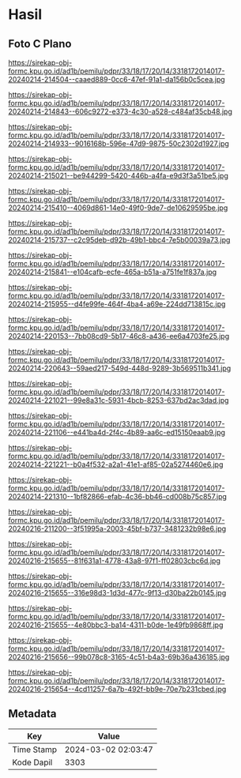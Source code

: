# Hasil

## Foto C Plano

https://sirekap-obj-formc.kpu.go.id/ad1b/pemilu/pdpr/33/18/17/20/14/3318172014017-20240214-214504--caaed889-0cc6-47ef-91a1-da156b0c5cea.jpg

https://sirekap-obj-formc.kpu.go.id/ad1b/pemilu/pdpr/33/18/17/20/14/3318172014017-20240214-214843--606c9272-e373-4c30-a528-c484af35cb48.jpg

https://sirekap-obj-formc.kpu.go.id/ad1b/pemilu/pdpr/33/18/17/20/14/3318172014017-20240214-214933--9016168b-596e-47d9-9875-50c2302d1927.jpg

https://sirekap-obj-formc.kpu.go.id/ad1b/pemilu/pdpr/33/18/17/20/14/3318172014017-20240214-215021--be944299-5420-446b-a4fa-e9d3f3a51be5.jpg

https://sirekap-obj-formc.kpu.go.id/ad1b/pemilu/pdpr/33/18/17/20/14/3318172014017-20240214-215410--4069d861-14e0-49f0-9de7-de10629595be.jpg

https://sirekap-obj-formc.kpu.go.id/ad1b/pemilu/pdpr/33/18/17/20/14/3318172014017-20240214-215737--c2c95deb-d92b-49b1-bbc4-7e5b00039a73.jpg

https://sirekap-obj-formc.kpu.go.id/ad1b/pemilu/pdpr/33/18/17/20/14/3318172014017-20240214-215841--e104cafb-ecfe-465a-b51a-a751fe1f837a.jpg

https://sirekap-obj-formc.kpu.go.id/ad1b/pemilu/pdpr/33/18/17/20/14/3318172014017-20240214-215955--d4fe99fe-464f-4ba4-a69e-224dd713815c.jpg

https://sirekap-obj-formc.kpu.go.id/ad1b/pemilu/pdpr/33/18/17/20/14/3318172014017-20240214-220153--7bb08cd9-5b17-46c8-a436-ee6a4703fe25.jpg

https://sirekap-obj-formc.kpu.go.id/ad1b/pemilu/pdpr/33/18/17/20/14/3318172014017-20240214-220643--59aed217-549d-448d-9289-3b569511b341.jpg

https://sirekap-obj-formc.kpu.go.id/ad1b/pemilu/pdpr/33/18/17/20/14/3318172014017-20240214-221021--99e8a31c-5931-4bcb-8253-637bd2ac3dad.jpg

https://sirekap-obj-formc.kpu.go.id/ad1b/pemilu/pdpr/33/18/17/20/14/3318172014017-20240214-221106--e441ba4d-2f4c-4b89-aa6c-ed15150eaab9.jpg

https://sirekap-obj-formc.kpu.go.id/ad1b/pemilu/pdpr/33/18/17/20/14/3318172014017-20240214-221221--b0a4f532-a2a1-41e1-af85-02a5274460e6.jpg

https://sirekap-obj-formc.kpu.go.id/ad1b/pemilu/pdpr/33/18/17/20/14/3318172014017-20240214-221310--1bf82866-efab-4c36-bb46-cd008b75c857.jpg

https://sirekap-obj-formc.kpu.go.id/ad1b/pemilu/pdpr/33/18/17/20/14/3318172014017-20240216-211200--3f51995a-2003-45bf-b737-3481232b98e6.jpg

https://sirekap-obj-formc.kpu.go.id/ad1b/pemilu/pdpr/33/18/17/20/14/3318172014017-20240216-215655--81f631a1-4778-43a8-97f1-ff02803cbc6d.jpg

https://sirekap-obj-formc.kpu.go.id/ad1b/pemilu/pdpr/33/18/17/20/14/3318172014017-20240216-215655--316e98d3-1d3d-477c-9f13-d30ba22b0145.jpg

https://sirekap-obj-formc.kpu.go.id/ad1b/pemilu/pdpr/33/18/17/20/14/3318172014017-20240216-215655--4e80bbc3-ba14-4311-b0de-1e49fb9868ff.jpg

https://sirekap-obj-formc.kpu.go.id/ad1b/pemilu/pdpr/33/18/17/20/14/3318172014017-20240216-215656--99b078c8-3165-4c51-b4a3-69b36a436185.jpg

https://sirekap-obj-formc.kpu.go.id/ad1b/pemilu/pdpr/33/18/17/20/14/3318172014017-20240216-215654--4cd11257-6a7b-492f-bb9e-70e7b231cbed.jpg


## Metadata

| Key        | Value               |
| ---------- | ------------------- |
| Time Stamp | 2024-03-02 02:03:47 |
| Kode Dapil | 3303                |



